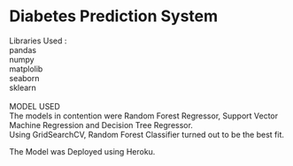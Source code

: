 # Diabetes Prediction System 
Libraries Used : \
pandas\
numpy\
matplolib\
seaborn\
sklearn\
\
MODEL USED\
The models in contention were Random Forest Regressor, Support Vector Machine Regression and Decision Tree Regressor.\
Using GridSearchCV, Random Forest Classifier turned out to be the best fit.

The Model was Deployed using Heroku.
